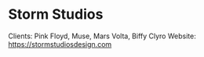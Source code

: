 # Storm Studios

Clients: Pink Floyd, Muse, Mars Volta, Biffy Clyro
Website: https://stormstudiosdesign.com